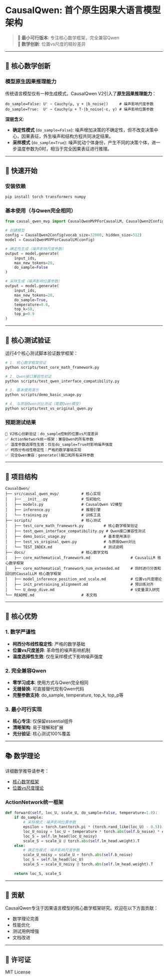 # CausalQwen: 首个原生因果大语言模型架构

> **🎯 最小可行版本**: 专注核心数学框架，完全兼容Qwen  
> **🚀 数学创新**: 位置vs尺度的精妙差异  

---

## 🧮 核心数学创新

### 模型原生因果推理能力

传统语言模型仅有一种生成模式，CausalQwen V2引入了**原生因果推理能力**：

```
do_sample=False: U' ~ Cauchy(μ, γ + |b_noise|)     # 噪声影响尺度参数
do_sample=True:  U' ~ Cauchy(μ + T·|b_noise|·ε, γ) # 噪声影响位置参数
```

**深层含义**:
- **确定性模式** (`do_sample=False`): 噪声增加决策的不确定性，但不改变决策中心，因果表征，外生噪声和结构方程共同决定结果。
- **采样模式** (`do_sample=True`): 噪声扰动个体身份，产生不同的决策个体，进一步温度参数为0时，相当于完全因果表征进行推理。

---

## 🚀 快速开始

### 安装依赖
```bash
pip install torch transformers numpy
```

### 基本使用（与Qwen完全相同）
```python
from causal_qwen_mvp import CausalQwenMVPForCausalLM, CausalQwen2Config

# 创建模型
config = CausalQwen2Config(vocab_size=32000, hidden_size=512)
model = CausalQwenMVPForCausalLM(config)

# 确定性生成（噪声影响尺度参数）
output = model.generate(
    input_ids,
    max_new_tokens=20,
    do_sample=False
)

# 采样生成（噪声影响位置参数）
output = model.generate(
    input_ids,
    max_new_tokens=20,
    do_sample=True,
    temperature=0.8,
    top_k=50,
    top_p=0.9
)
```

---

## 🧪 核心测试验证

运行4个核心测试脚本验证数学框架：

```bash
# 1. 核心数学框架验证
python scripts/test_core_math_framework.py

# 2. Qwen接口兼容性验证  
python scripts/test_qwen_interface_compatibility.py

# 3. 基本使用演示
python scripts/demo_basic_usage.py

# 4. 与原版Qwen对比测试（需要Qwen模型）
python scripts/test_vs_original_qwen.py
```

### 预期测试结果
```
🎯 V2核心创新验证：do_sample控制的位置vs尺度差异
✅ ActionNetwork统一框架：兼容Qwen的所有参数  
✅ 温度参数选择性生效：仅在do_sample=True时影响噪声强度
✅ 柯西分布线性稳定性：严格的数学基础实现
✅ 完全Qwen兼容：generate()接口和所有采样参数
```

---

## 📁 项目结构

```
CausalQwen/
├── src/causal_qwen_mvp/          # 核心实现
│   ├── __init__.py               # 包初始化
│   ├── models.py                 # CausalQwen V2模型
│   ├── inference.py              # 推理引擎  
│   └── training.py               # 训练工具
├── scripts/                      # 核心测试
│   ├── test_core_math_framework.py         # 核心数学框架验证
│   ├── test_qwen_interface_compatibility.py # Qwen接口兼容性测试
│   ├── demo_basic_usage.py                 # 基本使用演示
│   ├── test_vs_original_qwen.py            # 与原版Qwen对比
│   └── TEST_INDEX.md                       # 测试说明
├── docs/                         # 核心数学文档
│   ├── core_mathematical_framework.md                  # CausalLLM 核心数学框架
│   ├── core_mathematical_framework_num_extended.md     # 同时进行分类和回归的CausalLLM 核心数学框架
│   ├── model_inference_position_and_scale.md           # 位置vs尺度理论
│   ├── init_pretraining_alignment.md                   # 预训练对齐
│   └── U_deep_dive.md                                  # U变量深入研究
└── README.md                     # 本文档
```

---

## 🎯 核心优势

### 1. 数学严谨性
- **柯西分布线性稳定性**: 严格的数学基础
- **位置vs尺度差异**: 革命性的噪声影响机制
- **温度选择性生效**: 仅在采样模式下影响噪声强度

### 2. 完全兼容Qwen
- **零学习成本**: 使用方式与Qwen完全相同
- **无缝替换**: 可直接替代现有Qwen代码
- **完整参数支持**: do_sample, temperature, top_k, top_p等

### 3. 最小可行实现
- **核心专注**: 仅保留essential组件
- **清晰架构**: 易于理解和扩展
- **充分验证**: 核心测试100%覆盖

---

## 📚 数学理论

详细数学推导请参考：
- [核心数学框架](docs/core_mathematical_framework.md)
- [位置vs尺度理论](docs/model_inference_position_and_scale.md)

### ActionNetwork统一框架

```python
def forward(self, loc_U, scale_U, do_sample=False, temperature=1.0):
    if do_sample:
        # 采样模式：噪声影响位置参数
        epsilon = torch.tan(torch.pi * (torch.rand_like(loc_U) - 0.5))
        loc_U_noisy = loc_U + temperature * torch.abs(self.b_noise) * epsilon
        loc_S = self.lm_head(loc_U_noisy)
        scale_S = scale_U @ torch.abs(self.lm_head.weight).T
    else:
        # 确定性模式：噪声影响尺度参数  
        scale_U_noisy = scale_U + torch.abs(self.b_noise)
        loc_S = self.lm_head(loc_U)
        scale_S = scale_U_noisy @ torch.abs(self.lm_head.weight).T
    
    return loc_S, scale_S
```

---

## 🤝 贡献

CausalQwen专注于因果语言模型的核心数学框架研究。欢迎在以下方面贡献：
- 数学理论完善
- 性能优化
- 测试用例增强
- 文档改进

---

## 📄 许可证

MIT License

